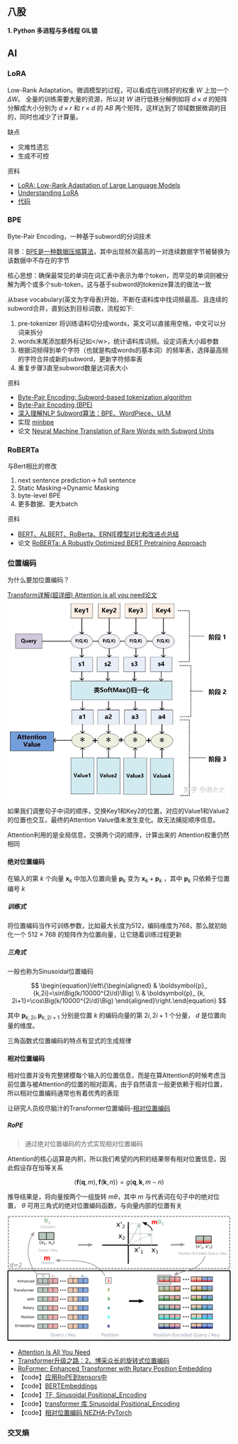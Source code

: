 ## 八股

**1. Python 多进程与多线程 GIL锁**

## AI

### LoRA

Low-Rank Adaptation。微调模型的过程，可以看成在训练好的权重 $W$ 上加一个 $\Delta W$。
全量的训练需要大量的资源，所以对 $W$ 进行低秩分解例如将 $d \times d$ 的矩阵分解成大小分别为 $d \times r$ 和 $r \times d$ 的 $A B$ 两个矩阵，这样达到了领域数据微调的目的，同时也减少了计算量。

缺点

- 灾难性遗忘
- 生成不可控

资料

- [LoRA: Low-Rank Adaptation of Large Language Models](https://arxiv.org/abs/2106.09685)
- [Understanding LoRA](https://towardsdatascience.com/understanding-lora-low-rank-adaptation-for-finetuning-large-models-936bce1a07c6)
- [代码](https://github.com/microsoft/LoRA/blob/main/loralib/layers.py)

### BPE

Byte-Pair Encoding，一种基于subword的分词技术

背景：[BPE是一种数据压缩算法](https://en.wikipedia.org/wiki/Byte_pair_encoding)，其中出现频次最高的一对连续数据字节被替换为该数据中不存在的字节

核心思想：确保最常见的单词在词汇表中表示为单个token，而罕见的单词则被分解为两个或多个sub-token，这与基于subword的tokenize算法的做法一致

从base vocabulary(英文为字母表)开始，不断在语料库中找词频最高、且连续的subword合并，直到达到目标词数，流程如下:

1. pre-tokenizer 将训练语料切分成words，英文可以直接用空格，中文可以分词来拆分
2. words末尾添加额外标记如\</w>，统计语料库词频。设定词表大小超参数
3. 根据词频得到单个字符（也就是构成words的基本词）的频率表，选择最高频的字符合并成新的subword，更新字符频率表
4. 重复步骤3直至subword数量达词表大小

资料

- [Byte-Pair Encoding: Subword-based tokenization algorithm](https://towardsdatascience.com/byte-pair-encoding-subword-based-tokenization-algorithm-77828a70bee0)
- [Byte-Pair Encoding (BPE)](https://huggingface.co/docs/transformers/tokenizer_summary#byte-pair-encoding-bpe)
- [深入理解NLP Subword算法：BPE、WordPiece、ULM](https://zhuanlan.zhihu.com/p/86965595)
- 实现 [minbpe](https://github.com/karpathy/minbpe/tree/master)
- 论文 [Neural Machine Translation of Rare Words with Subword Units](https://arxiv.org/abs/1508.07909)

### RoBERTa

与Bert相比的修改

1. next sentence prediction-> full sentence
2. Static Masking->Dynamic Masking
3. byte-level BPE
4. 更多数据、更大batch

资料

- [BERT、ALBERT、RoBerta、ERNIE模型对比和改进点总结](https://zhuanlan.zhihu.com/p/347846720)
- 论文 [RoBERTa: A Robustly Optimized BERT Pretraining Approach](https://arxiv.org/abs/1907.11692)

### 位置编码

为什么要加位置编码？

[Transform详解(超详细) Attention is all you need论文](https://zhuanlan.zhihu.com/p/63191028)
![attention 计算过程](./images/attention%E8%AE%A1%E7%AE%97%E8%BF%87%E7%A8%8B.jpg)

如果我们调整句子中词的顺序，交换Key1和Key2的位置，对应的Value1和Value2的位置也交互，最终的Attention Value值未发生变化。故无法捕捉顺序信息。

Attention利用的是全局信息，交换两个词的顺序，计算出来的 Attention权重仍然相同

#### 绝对位置编码

在输入的第 $k$ 个向量 $\boldsymbol{x}_k$ 中加入位置向量 $\boldsymbol{p}_k$ 变为 $\boldsymbol{x}_k+\boldsymbol{p}_k$ ，其中 $\boldsymbol{p}_k$ 只依赖于位置编号 $k$

##### 训练式

将位置编码当作可训练参数，比如最大长度为512，编码维度为768，那么就初始化一个 $512\times 768$ 的矩阵作为位置向量，让它随着训练过程更新

##### 三角式

一般也称为Sinusoidal位置编码

$$
\begin{equation}\left\{\begin{aligned}  & \boldsymbol{p}_ {k,2i}=\sin\Big(k/10000^{2i/d}\Big)    \\
      & \boldsymbol{p}_ {k, 2i+1}=\cos\Big(k/10000^{2i/d}\Big)
  \end{aligned}\right.\end{equation}
$$

其中 $\boldsymbol{p}_ {k,2i}, \boldsymbol{p}_ {k, 2i+1}$ 分别是位置 $k$ 的编码向量的第 $2i,2i+1$ 个分量， $d$ 是位置向量的维度。

三角函数式位置编码的特点有显式的生成规律

#### 相对位置编码

相对位置并没有完整建模每个输入的位置信息，而是在算Attention的时候考虑当前位置与被Attention的位置的相对距离，由于自然语言一般更依赖于相对位置，所以相对位置编码通常也有着优秀的表现

让研究人员绞尽脑汁的Transformer位置编码-[相对位置编码](https://kexue.fm/archives/8130#%E7%9B%B8%E5%AF%B9%E4%BD%8D%E7%BD%AE%E7%BC%96%E7%A0%81)

##### RoPE
>
>通过绝对位置编码的方式实现相对位置编码

Attention的核心运算是内积，所以我们希望的内积的结果带有相对位置信息，因此假设存在恒等关系

$$\begin{equation}\langle\boldsymbol{f}(\boldsymbol{q}, m), \boldsymbol{f}(\boldsymbol{k}, n)\rangle = g(\boldsymbol{q},\boldsymbol{k},m-n)\end{equation}
$$

推导结果是，将向量按两个一组旋转 $m\theta$，其中 $m$ 与代表词在句子中的绝对位置， $\theta$ 可用三角式的绝对位置编码函数，与向量内部的位置有关

![Implementation%20of%20Rotary%20Position%20Embedding(RoPE)](./images/Implementation%20of%20Rotary%20Position%20Embedding(RoPE).png)

- [Attention Is All You Need](https://arxiv.org/abs/1706.03762)
- [Transformer升级之路：2、博采众长的旋转式位置编码](https://kexue.fm/archives/8265)
- [RoFormer: Enhanced Transformer with Rotary Position Embedding](https://arxiv.org/abs/2104.09864)
- 【code】[应用RoPE到tensors中](https://github.com/bojone/bert4keras/blob/master/bert4keras/backend.py#L359)
- 【code】[BERTEmbeddings](https://github.com/NLPScott/pytorch-pretrained-BERT/blob/master/modeling.py#L128)
- 【code】[TF, Sinusoidal Positional_Encoding](https://github.com/Kyubyong/transformer/blob/master/modules.py#L259)
- 【code】[transformer 库 Sinusoidal Positional_Encoding](<https://github.com/SamLynnEvans/Transformer/blob/master/Embed.py>)
- 【code】[相对位置编码 NEZHA-PyTorch](https://github.com/huawei-noah/Pretrained-Language-Model/blob/master/NEZHA-PyTorch/modeling_nezha.py#L301)

### 交叉熵
